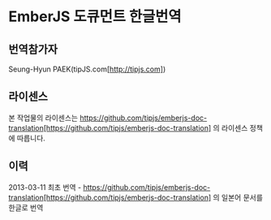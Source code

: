 # EmberJS 도큐먼트 한글번역

## 번역참가자

Seung-Hyun PAEK(tipJS.com[http://tipjs.com])

## 라이센스

본 작업물의 라이센스는 https://github.com/tipjs/emberjs-doc-translation[https://github.com/tipjs/emberjs-doc-translation] 의 라이센스 정책에 따릅니다.

## 이력

2013-03-11 최초 번역 - https://github.com/tipjs/emberjs-doc-translation[https://github.com/tipjs/emberjs-doc-translation] 의 일본어 문서를 한글로 번역
